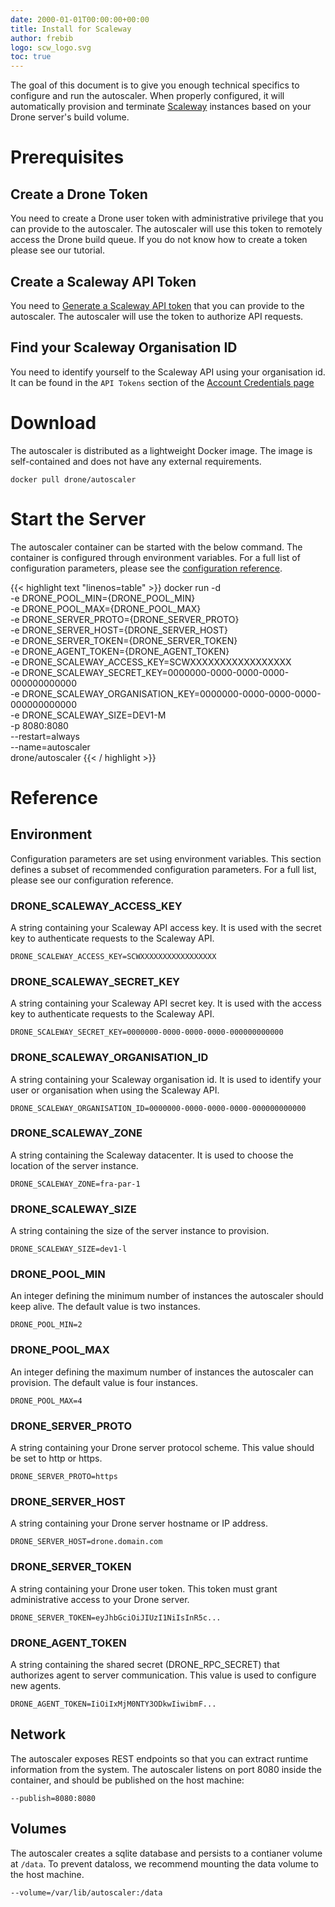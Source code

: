 ```yaml
---
date: 2000-01-01T00:00:00+00:00
title: Install for Scaleway
author: frebib
logo: scw_logo.svg
toc: true
---
```


The goal of this document is to give you enough technical specifics to configure and run the autoscaler. When properly configured, it will automatically provision and terminate [Scaleway](https://scaleway.com) instances based on your Drone server's build volume.

# Prerequisites

## Create a Drone Token

You need to create a Drone user token with administrative privilege that you can provide to the autoscaler. The autoscaler will use this token to remotely access the Drone build queue. If you do not know how to create a token please see our tutorial.

## Create a Scaleway API Token

You need to [Generate a Scaleway API token](https://www.scaleway.com/en/docs/generate-an-api-token/) that you can provide to the autoscaler. The autoscaler will use the token to authorize API requests.

## Find your Scaleway Organisation ID

You need to identify yourself to the Scaleway API using your organisation id. It can be found in the `API Tokens` section of the [Account Credentials page](https://console.scaleway.com/account/credentials)

# Download

The autoscaler is distributed as a lightweight Docker image. The image is self-contained and does not have any external requirements.

```
docker pull drone/autoscaler
```

# Start the Server

The autoscaler container can be started with the below command. The container is configured through environment variables. For a full list of configuration parameters, please see the [configuration reference](/reference).

{{< highlight text "linenos=table" >}}
docker run -d \
  -e DRONE_POOL_MIN={DRONE_POOL_MIN} \
  -e DRONE_POOL_MAX={DRONE_POOL_MAX} \
  -e DRONE_SERVER_PROTO={DRONE_SERVER_PROTO} \
  -e DRONE_SERVER_HOST={DRONE_SERVER_HOST} \
  -e DRONE_SERVER_TOKEN={DRONE_SERVER_TOKEN} \
  -e DRONE_AGENT_TOKEN={DRONE_AGENT_TOKEN} \
  -e DRONE_SCALEWAY_ACCESS_KEY=SCWXXXXXXXXXXXXXXXXX \
  -e DRONE_SCALEWAY_SECRET_KEY=0000000-0000-0000-0000-000000000000 \
  -e DRONE_SCALEWAY_ORGANISATION_KEY=0000000-0000-0000-0000-000000000000 \
  -e DRONE_SCALEWAY_SIZE=DEV1-M \
  -p 8080:8080 \
  --restart=always \
  --name=autoscaler \
  drone/autoscaler
{{< / highlight >}}

# Reference

## Environment

Configuration parameters are set using environment variables. This section defines a subset of recommended configuration parameters. For a full list, please see our configuration reference.

### DRONE_SCALEWAY_ACCESS_KEY

A string containing your Scaleway API access key. It is used with the secret key to authenticate requests to the Scaleway API.

```
DRONE_SCALEWAY_ACCESS_KEY=SCWXXXXXXXXXXXXXXXXX
```

### DRONE_SCALEWAY_SECRET_KEY

A string containing your Scaleway API secret key. It is used with the access key to authenticate requests to the Scaleway API.

```
DRONE_SCALEWAY_SECRET_KEY=0000000-0000-0000-0000-000000000000
```

### DRONE_SCALEWAY_ORGANISATION_ID

A string containing your Scaleway organisation id. It is used to identify your user or organisation when using the Scaleway API.

```
DRONE_SCALEWAY_ORGANISATION_ID=0000000-0000-0000-0000-000000000000
```

### DRONE_SCALEWAY_ZONE

A string containing the Scaleway datacenter. It is used to choose the location of the server instance.

```
DRONE_SCALEWAY_ZONE=fra-par-1
```

### DRONE_SCALEWAY_SIZE

A string containing the size of the server instance to provision.

```
DRONE_SCALEWAY_SIZE=dev1-l
```

### DRONE_POOL_MIN

An integer defining the minimum number of instances the autoscaler should keep alive. The default value is two instances.

```
DRONE_POOL_MIN=2
```

### DRONE_POOL_MAX

An integer defining the maximum number of instances the autoscaler can provision. The default value is four instances.

```
DRONE_POOL_MAX=4
```

### DRONE_SERVER_PROTO

A string containing your Drone server protocol scheme. This value should be set to http or https.

```
DRONE_SERVER_PROTO=https
```

### DRONE_SERVER_HOST

A string containing your Drone server hostname or IP address.

```
DRONE_SERVER_HOST=drone.domain.com
```

### DRONE_SERVER_TOKEN

A string containing your Drone user token. This token must grant administrative access to your Drone server.

```
DRONE_SERVER_TOKEN=eyJhbGciOiJIUzI1NiIsInR5c...
```

### DRONE_AGENT_TOKEN

A string containing the shared secret (DRONE_RPC_SECRET) that authorizes agent to server communication. This value is used to configure new agents.

```
DRONE_AGENT_TOKEN=IiOiIxMjM0NTY3ODkwIiwibmF...
```

## Network

The autoscaler exposes REST endpoints so that you can extract runtime information from the system. The autoscaler listens on port 8080 inside the container, and should be published on the host machine:

```
--publish=8080:8080
```

## Volumes

The autoscaler creates a sqlite database and persists to a contianer volume at `/data`. To prevent dataloss, we recommend mounting the data volume to the host machine.


```
--volume=/var/lib/autoscaler:/data
```
